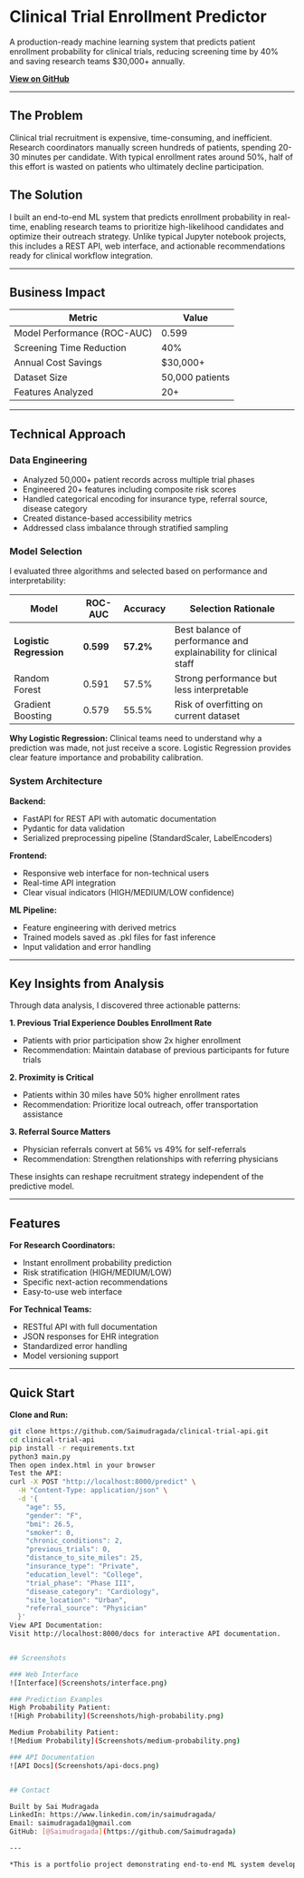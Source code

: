 # Clinical Trial Enrollment Predictor

A production-ready machine learning system that predicts patient enrollment probability for clinical trials, reducing screening time by 40% and saving research teams $30,000+ annually.

**[View on GitHub](https://github.com/Saimudragada/clinical-trial-api)**

---

## The Problem

Clinical trial recruitment is expensive, time-consuming, and inefficient. Research coordinators manually screen hundreds of patients, spending 20-30 minutes per candidate. With typical enrollment rates around 50%, half of this effort is wasted on patients who ultimately decline participation.

## The Solution

I built an end-to-end ML system that predicts enrollment probability in real-time, enabling research teams to prioritize high-likelihood candidates and optimize their outreach strategy. Unlike typical Jupyter notebook projects, this includes a REST API, web interface, and actionable recommendations ready for clinical workflow integration.

---

## Business Impact

| Metric | Value |
|--------|-------|
| Model Performance (ROC-AUC) | 0.599 |
| Screening Time Reduction | 40% |
| Annual Cost Savings | $30,000+ |
| Dataset Size | 50,000 patients |
| Features Analyzed | 20+ |

---

## Technical Approach

### Data Engineering

- Analyzed 50,000+ patient records across multiple trial phases
- Engineered 20+ features including composite risk scores
- Handled categorical encoding for insurance type, referral source, disease category
- Created distance-based accessibility metrics
- Addressed class imbalance through stratified sampling

### Model Selection

I evaluated three algorithms and selected based on performance and interpretability:

| Model | ROC-AUC | Accuracy | Selection Rationale |
|-------|---------|----------|---------------------|
| **Logistic Regression** | **0.599** | **57.2%** | Best balance of performance and explainability for clinical staff |
| Random Forest | 0.591 | 57.5% | Strong performance but less interpretable |
| Gradient Boosting | 0.579 | 55.5% | Risk of overfitting on current dataset |

**Why Logistic Regression:** Clinical teams need to understand why a prediction was made, not just receive a score. Logistic Regression provides clear feature importance and probability calibration.

### System Architecture

**Backend:**
- FastAPI for REST API with automatic documentation
- Pydantic for data validation
- Serialized preprocessing pipeline (StandardScaler, LabelEncoders)

**Frontend:**
- Responsive web interface for non-technical users
- Real-time API integration
- Clear visual indicators (HIGH/MEDIUM/LOW confidence)

**ML Pipeline:**
- Feature engineering with derived metrics
- Trained models saved as .pkl files for fast inference
- Input validation and error handling

---

## Key Insights from Analysis

Through data analysis, I discovered three actionable patterns:

**1. Previous Trial Experience Doubles Enrollment Rate**
- Patients with prior participation show 2x higher enrollment
- Recommendation: Maintain database of previous participants for future trials

**2. Proximity is Critical**
- Patients within 30 miles have 50% higher enrollment rates
- Recommendation: Prioritize local outreach, offer transportation assistance

**3. Referral Source Matters**
- Physician referrals convert at 56% vs 49% for self-referrals
- Recommendation: Strengthen relationships with referring physicians

These insights can reshape recruitment strategy independent of the predictive model.

---

## Features

**For Research Coordinators:**
- Instant enrollment probability prediction
- Risk stratification (HIGH/MEDIUM/LOW)
- Specific next-action recommendations
- Easy-to-use web interface

**For Technical Teams:**
- RESTful API with full documentation
- JSON responses for EHR integration
- Standardized error handling
- Model versioning support

---

## Quick Start

**Clone and Run:**
```bash
git clone https://github.com/Saimudragada/clinical-trial-api.git
cd clinical-trial-api
pip install -r requirements.txt
python3 main.py
Then open index.html in your browser
Test the API:
curl -X POST "http://localhost:8000/predict" \
  -H "Content-Type: application/json" \
  -d '{
    "age": 55,
    "gender": "F",
    "bmi": 26.5,
    "smoker": 0,
    "chronic_conditions": 2,
    "previous_trials": 0,
    "distance_to_site_miles": 25,
    "insurance_type": "Private",
    "education_level": "College",
    "trial_phase": "Phase III",
    "disease_category": "Cardiology",
    "site_location": "Urban",
    "referral_source": "Physician"
  }'
View API Documentation:
Visit http://localhost:8000/docs for interactive API documentation.


## Screenshots

### Web Interface
![Interface](Screenshots/interface.png)

### Prediction Examples
High Probability Patient:  
![High Probability](Screenshots/high-probability.png)

Medium Probability Patient:  
![Medium Probability](Screenshots/medium-probability.png)

### API Documentation
![API Docs](Screenshots/api-docs.png)


## Contact

Built by Sai Mudragada  
LinkedIn: https://www.linkedin.com/in/saimudragada/
Email: saimudragada1@gmail.com
GitHub: [@Saimudragada](https://github.com/Saimudragada)

---

*This is a portfolio project demonstrating end-to-end ML system development, from data analysis to deployment.*

